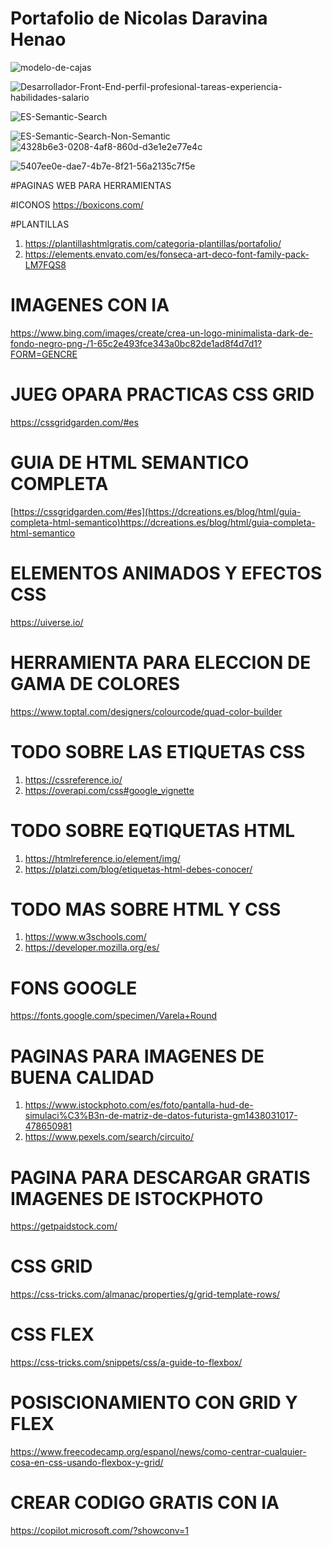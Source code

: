 # Portafolio de Nicolas Daravina Henao


![modelo-de-cajas](https://github.com/ing-NicolasDH/Portafolio-NicolasDaravina/assets/158206360/968c1ae0-8fe3-4ad1-83d1-67113afb4e0f)


![Desarrollador-Front-End-perfil-profesional-tareas-experiencia-habilidades-salario](https://github.com/ing-NicolasDH/Portafolio-NicolasDaravina/assets/158206360/ac89c420-c3b5-4f17-85ee-c5fffa956f83)



![ES-Semantic-Search](https://github.com/ing-NicolasDH/Portafolio-NicolasDaravina/assets/158206360/548ecdc5-355e-43af-9003-49360f1cccbb)



![ES-Semantic-Search-Non-Semantic](https://github.com/ing-NicolasDH/Portafolio-NicolasDaravina/assets/158206360/c66d5518-dc28-413f-89a1-3e69c59083b6)
![4328b6e3-0208-4af8-860d-d3e1e2e77e4c](https://github.com/ing-NicolasDH/Portafolio-NicolasDaravina/assets/158206360/7fe3be12-9fa1-46e8-89f4-46ad2028f58c)




![5407ee0e-dae7-4b7e-8f21-56a2135c7f5e](https://github.com/ing-NicolasDH/Portafolio-NicolasDaravina/assets/158206360/6e1c285c-b841-4524-b44b-aa31473a74ec)



#PAGINAS WEB PARA HERRAMIENTAS 

#ICONOS
https://boxicons.com/

#PLANTILLAS
1. https://plantillashtmlgratis.com/categoria-plantillas/portafolio/
2. https://elements.envato.com/es/fonseca-art-deco-font-family-pack-LM7FQS8

# IMAGENES CON IA
https://www.bing.com/images/create/crea-un-logo-minimalista-dark-de-fondo-negro-png-/1-65c2e493fce343a0bc82de1ad8f4d7d1?FORM=GENCRE

# JUEG OPARA PRACTICAS CSS GRID
https://cssgridgarden.com/#es


# GUIA DE HTML SEMANTICO COMPLETA

[https://cssgridgarden.com/#es](https://dcreations.es/blog/html/guia-completa-html-semantico)https://dcreations.es/blog/html/guia-completa-html-semantico


# ELEMENTOS ANIMADOS Y EFECTOS CSS
https://uiverse.io/


# HERRAMIENTA PARA ELECCION DE GAMA DE COLORES 
https://www.toptal.com/designers/colourcode/quad-color-builder

# TODO SOBRE LAS ETIQUETAS CSS
1. https://cssreference.io/
2. https://overapi.com/css#google_vignette

# TODO SOBRE EQTIQUETAS HTML
1. https://htmlreference.io/element/img/
2. https://platzi.com/blog/etiquetas-html-debes-conocer/

# TODO MAS SOBRE HTML Y CSS
1. https://www.w3schools.com/
2. https://developer.mozilla.org/es/

# FONS GOOGLE
https://fonts.google.com/specimen/Varela+Round

# PAGINAS PARA IMAGENES DE BUENA CALIDAD
1. https://www.istockphoto.com/es/foto/pantalla-hud-de-simulaci%C3%B3n-de-matriz-de-datos-futurista-gm1438031017-478650981
2. https://www.pexels.com/search/circuito/

# PAGINA PARA  DESCARGAR GRATIS IMAGENES DE ISTOCKPHOTO
https://getpaidstock.com/

# CSS GRID
https://css-tricks.com/almanac/properties/g/grid-template-rows/

# CSS FLEX
https://css-tricks.com/snippets/css/a-guide-to-flexbox/

# POSISCIONAMIENTO CON GRID Y FLEX
https://www.freecodecamp.org/espanol/news/como-centrar-cualquier-cosa-en-css-usando-flexbox-y-grid/


# CREAR CODIGO GRATIS CON IA
https://copilot.microsoft.com/?showconv=1



